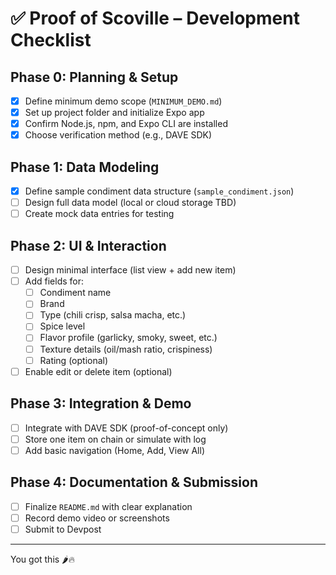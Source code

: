 
# ✅ Proof of Scoville – Development Checklist

## Phase 0: Planning & Setup
- [x] Define minimum demo scope (`MINIMUM_DEMO.md`)
- [x] Set up project folder and initialize Expo app
- [x] Confirm Node.js, npm, and Expo CLI are installed
- [x] Choose verification method (e.g., DAVE SDK)

## Phase 1: Data Modeling
- [x] Define sample condiment data structure (`sample_condiment.json`)
- [ ] Design full data model (local or cloud storage TBD)
- [ ] Create mock data entries for testing

## Phase 2: UI & Interaction
- [ ] Design minimal interface (list view + add new item)
- [ ] Add fields for:
  - [ ] Condiment name
  - [ ] Brand
  - [ ] Type (chili crisp, salsa macha, etc.)
  - [ ] Spice level
  - [ ] Flavor profile (garlicky, smoky, sweet, etc.)
  - [ ] Texture details (oil/mash ratio, crispiness)
  - [ ] Rating (optional)
- [ ] Enable edit or delete item (optional)

## Phase 3: Integration & Demo
- [ ] Integrate with DAVE SDK (proof-of-concept only)
- [ ] Store one item on chain or simulate with log
- [ ] Add basic navigation (Home, Add, View All)

## Phase 4: Documentation & Submission
- [ ] Finalize `README.md` with clear explanation
- [ ] Record demo video or screenshots
- [ ] Submit to Devpost

---

You got this 🌶️🔥

